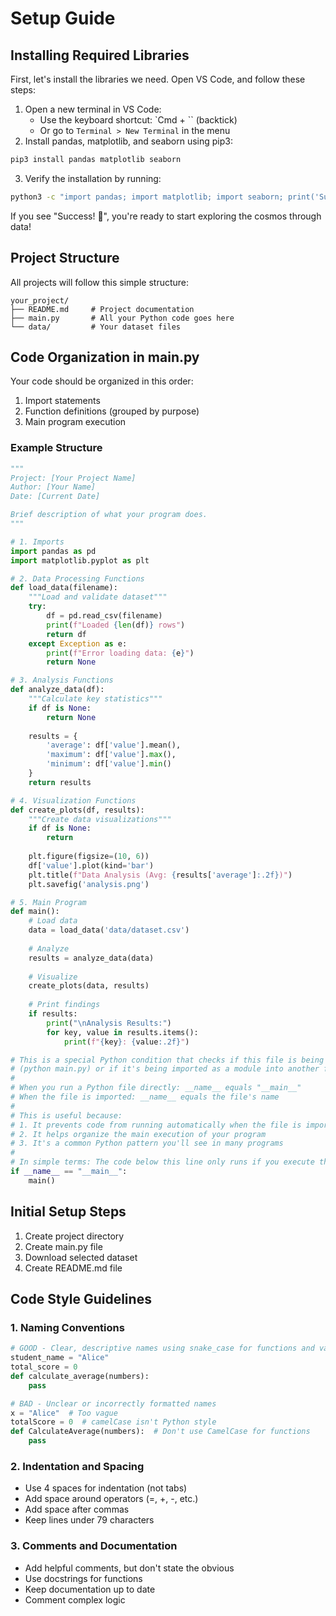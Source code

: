 # Setup Guide

## Installing Required Libraries

First, let's install the libraries we need. Open VS Code, and follow these steps:
1. Open a new terminal in VS Code:
   * Use the keyboard shortcut: `Cmd + `` (backtick)
   * Or go to `Terminal > New Terminal` in the menu
2. Install pandas, matplotlib, and seaborn using pip3:

```bash
pip3 install pandas matplotlib seaborn
```

3. Verify the installation by running:

```bash
python3 -c "import pandas; import matplotlib; import seaborn; print('Success! 🎉')"
```
If you see "Success! 🎉", you're ready to start exploring the cosmos through data!

## Project Structure
All projects will follow this simple structure:
```
your_project/
├── README.md     # Project documentation
├── main.py       # All your Python code goes here
└── data/         # Your dataset files
```

## Code Organization in main.py
Your code should be organized in this order:
1. Import statements
2. Function definitions (grouped by purpose)
3. Main program execution

### Example Structure
```python
"""
Project: [Your Project Name]
Author: [Your Name]
Date: [Current Date]

Brief description of what your program does.
"""

# 1. Imports
import pandas as pd
import matplotlib.pyplot as plt

# 2. Data Processing Functions
def load_data(filename):
    """Load and validate dataset"""
    try:
        df = pd.read_csv(filename)
        print(f"Loaded {len(df)} rows")
        return df
    except Exception as e:
        print(f"Error loading data: {e}")
        return None

# 3. Analysis Functions
def analyze_data(df):
    """Calculate key statistics"""
    if df is None:
        return None
    
    results = {
        'average': df['value'].mean(),
        'maximum': df['value'].max(),
        'minimum': df['value'].min()
    }
    return results

# 4. Visualization Functions
def create_plots(df, results):
    """Create data visualizations"""
    if df is None:
        return
    
    plt.figure(figsize=(10, 6))
    df['value'].plot(kind='bar')
    plt.title(f"Data Analysis (Avg: {results['average']:.2f})")
    plt.savefig('analysis.png')

# 5. Main Program
def main():
    # Load data
    data = load_data('data/dataset.csv')
    
    # Analyze
    results = analyze_data(data)
    
    # Visualize
    create_plots(data, results)
    
    # Print findings
    if results:
        print("\nAnalysis Results:")
        for key, value in results.items():
            print(f"{key}: {value:.2f}")

# This is a special Python condition that checks if this file is being run directly
# (python main.py) or if it's being imported as a module into another file.
# 
# When you run a Python file directly: __name__ equals "__main__"
# When the file is imported: __name__ equals the file's name
#
# This is useful because:
# 1. It prevents code from running automatically when the file is imported
# 2. It helps organize the main execution of your program
# 3. It's a common Python pattern you'll see in many programs
#
# In simple terms: The code below this line only runs if you execute this file directly
if __name__ == "__main__":
    main()
```

## Initial Setup Steps
1. Create project directory
2. Create main.py file
3. Download selected dataset
4. Create README.md file

## Code Style Guidelines

### 1. Naming Conventions
```python
# GOOD - Clear, descriptive names using snake_case for functions and variables
student_name = "Alice"
total_score = 0
def calculate_average(numbers):
    pass

# BAD - Unclear or incorrectly formatted names
x = "Alice"  # Too vague
totalScore = 0  # camelCase isn't Python style
def CalculateAverage(numbers):  # Don't use CamelCase for functions
    pass
```

### 2. Indentation and Spacing
- Use 4 spaces for indentation (not tabs)
- Add space around operators (=, +, -, etc.)
- Add space after commas
- Keep lines under 79 characters

### 3. Comments and Documentation
- Add helpful comments, but don't state the obvious
- Use docstrings for functions
- Keep documentation up to date
- Comment complex logic